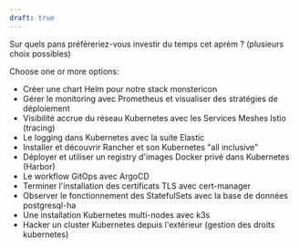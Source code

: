 ```yaml
---
draft: true
---
```


Sur quels pans préfèreriez-vous investir du temps cet aprèm ? (plusieurs choix possibles)

Choose one or more options:
- Créer une chart Helm pour notre stack monstericon 
- Gérer le monitoring avec Prometheus et visualiser des stratégies de déploiement 
- Visibilité accrue du réseau Kubernetes avec les Services Meshes Istio (tracing) 
- Le logging dans Kubernetes avec la suite Elastic 
- Installer et découvrir Rancher et son Kubernetes "all inclusive" 
- Déployer et utiliser un registry d'images Docker privé dans Kubernetes (Harbor) 
- Le workflow GitOps avec ArgoCD 
- Terminer l'installation des certificats TLS avec cert-manager 
- Observer le fonctionnement des StatefulSets avec la base de données postgresql-ha 
- Une installation Kubernetes multi-nodes avec k3s 
- Hacker un cluster Kubernetes depuis l'extérieur (gestion des droits kubernetes) 

